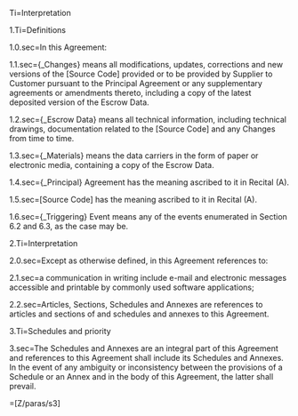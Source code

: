 Ti=Interpretation
 
1.Ti=Definitions
 
1.0.sec=In this Agreement:
 
1.1.sec={_Changes} means all modifications, updates, corrections and new versions of the [Source Code] provided or to be provided by Supplier to Customer pursuant to the Principal Agreement or any supplementary agreements or amendments thereto, including a copy of the latest deposited version of the Escrow Data.
 
1.2.sec={_Escrow Data} means all technical information, including technical drawings, documentation related to the [Source Code] and any Changes from time to time.
 
1.3.sec={_Materials} means the data carriers in the form of paper or electronic media, containing a copy of the Escrow Data.
 
1.4.sec={_Principal} Agreement has the meaning ascribed to it in Recital (A).
 
1.5.sec=[Source Code] has the meaning ascribed to it in Recital (A).
 
1.6.sec={_Triggering} Event means any of the events enumerated in Section 6.2 and 6.3, as the case may be.
 
2.Ti=Interpretation
 
2.0.sec=Except as otherwise defined, in this Agreement references to:
 
2.1.sec=a communication in writing include e-mail and electronic messages accessible and printable by commonly used software applications;
 
2.2.sec=Articles, Sections, Schedules and Annexes are references to articles and sections of and schedules and annexes to this Agreement.
 
3.Ti=Schedules and priority
 
3.sec=The Schedules and Annexes are an integral part of this Agreement and references to this Agreement shall include its Schedules and Annexes. In the event of any ambiguity or inconsistency between the provisions of a Schedule or an Annex and in the body of this Agreement, the latter shall prevail.

=[Z/paras/s3]